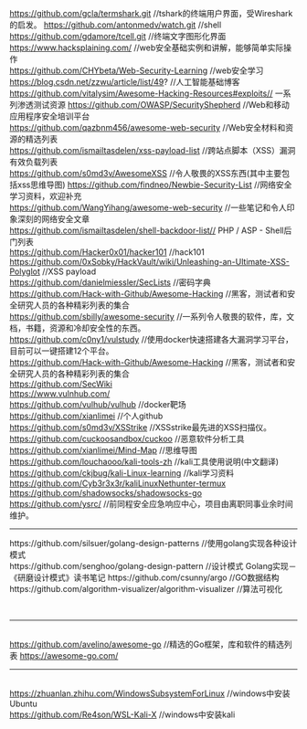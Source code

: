 https://github.com/gcla/termshark.git                 //tshark的终端用户界面，受Wireshark的启发。
https://github.com/antonmedv/watch.git                //shell  
https://github.com/gdamore/tcell.git                  //终端文字图形化界面  
https://www.hacksplaining.com/                        //web安全基础实例和讲解，能够简单实际操作  
https://github.com/CHYbeta/Web-Security-Learning      //web安全学习  
https://blog.csdn.net/zzwu/article/list/49?           //人工智能基础博客  
https://github.com/vitalysim/Awesome-Hacking-Resources#exploits//  一系列渗透测试资源
https://github.com/OWASP/SecurityShepherd            //Web和移动应用程序安全培训平台  
https://github.com/qazbnm456/awesome-web-security    //Web安全材料和资源的精选列表  
https://github.com/ismailtasdelen/xss-payload-list   //跨站点脚本（XSS）漏洞有效负载列表  
https://github.com/s0md3v/AwesomeXSS                 //令人敬畏的XSS东西(其中主要包括xss思维导图)
https://github.com/findneo/Newbie-Security-List      //网络安全学习资料，欢迎补充  
https://github.com/WangYihang/awesome-web-security   //一些笔记和令人印象深刻的网络安全文章  
https://github.com/ismailtasdelen/shell-backdoor-list// PHP / ASP - Shell后门列表  
https://github.com/Hacker0x01/hacker101  //hack101  
https://github.com/0xSobky/HackVault/wiki/Unleashing-an-Ultimate-XSS-Polyglot //XSS payload  
https://github.com/danielmiessler/SecLists  //密码字典  
https://github.com/Hack-with-Github/Awesome-Hacking  //黑客，测试者和安全研究人员的各种精彩列表的集合  
https://github.com/sbilly/awesome-security   //一系列令人敬畏的软件，库，文档，书籍，资源和冷却安全性的东西。  
https://github.com/c0ny1/vulstudy          //使用docker快速搭建各大漏洞学习平台，目前可以一键搭建12个平台。  
https://github.com/Hack-with-Github/Awesome-Hacking     //黑客，测试者和安全研究人员的各种精彩列表的集合  
https://github.com/SecWiki<br/>
https://www.vulnhub.com/    
https://github.com/vulhub/vulhub                //docker靶场   
https://github.com/xianlimei       //个人github   
https://github.com/s0md3v/XSStrike       //XSSstrike最先进的XSS扫描仪。    
https://github.com/cuckoosandbox/cuckoo     //恶意软件分析工具   
https://github.com/xianlimei/Mind-Map      //思维导图   
https://github.com/louchaooo/kali-tools-zh     //kali工具使用说明(中文翻译)   
https://github.com/ckjbug/kali-Linux-learning      //kali学习资料    
https://github.com/Cyb3r3x3r/kaliLinuxNethunter-termux
https://github.com/shadowsocks/shadowsocks-go    
https://github.com/ysrc/           //前同程安全应急响应中心，项目由离职同事业余时间维护。

<hr/>
https://github.com/silsuer/golang-design-patterns    //使用golang实现各种设计模式<br/> 
https://github.com/senghoo/golang-design-pattern     //设计模式 Golang实现－《研磨设计模式》读书笔记  
https://github.com/csunny/argo                       //GO数据结构<br/>
https://github.com/algorithm-visualizer/algorithm-visualizer           //算法可视化

<br><hr><br>
https://github.com/avelino/awesome-go     //精选的Go框架，库和软件的精选列表 https://awesome-go.com/
<br><hr><br>
https://zhuanlan.zhihu.com/WindowsSubsystemForLinux      //windows中安装Ubuntu    
https://github.com/Re4son/WSL-Kali-X                     //windows中安装kali

